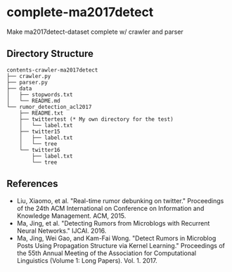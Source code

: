 # complete-ma2017detect
Make ma2017detect-dataset complete w/ crawler and parser

## Directory Structure
```
contents-crawler-ma2017detect
├── crawler.py
├── parser.py
├── data
│   ├── stopwords.txt
│   └── README.md
└── rumor_detection_acl2017
    ├── README.txt
    ├── twittertest (* My own directory for the test)
    │   └── label.txt
    ├── twitter15
    │   ├── label.txt
    │   └── tree
    └── twitter16
        ├── label.txt
        └── tree
```

## References
- Liu, Xiaomo, et al. "Real-time rumor debunking on twitter." Proceedings of the 24th ACM International on Conference on Information and Knowledge Management. ACM, 2015.
- Ma, Jing, et al. "Detecting Rumors from Microblogs with Recurrent Neural Networks." IJCAI. 2016.
- Ma, Jing, Wei Gao, and Kam-Fai Wong. "Detect Rumors in Microblog Posts Using Propagation Structure via Kernel Learning." Proceedings of the 55th Annual Meeting of the Association for Computational Linguistics (Volume 1: Long Papers). Vol. 1. 2017.

